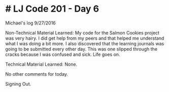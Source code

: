 <h1># LJ Code 201 - Day 6</h1>

Michael's log 9/27/2016

Non-Technical Material Learned: My code for the Salmon Cookies project was very hairy. I did get help from my peers and that helped me understand what I was doing a bit more. I also discovered that the learning journals was going to be submitted every other day. This was one slipped through the cracks because I was confused and sick. Life goes on.

Technical Material Learned: None.

No other comments for today.

Signing Out.
